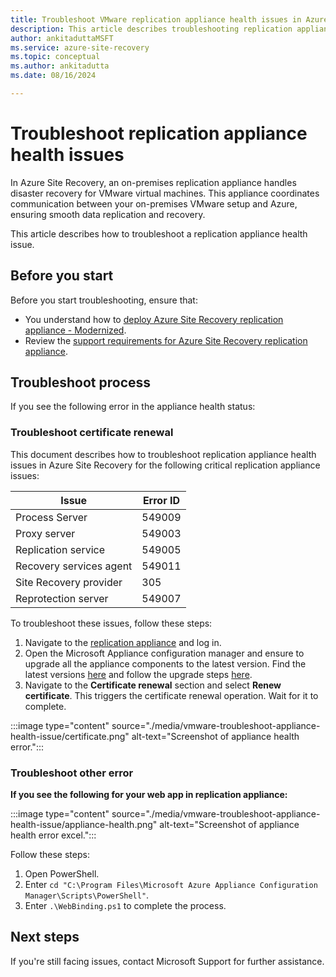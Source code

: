 ```yaml
---
title: Troubleshoot VMware replication appliance health issues in Azure Site Recovery 
description: This article describes troubleshooting replication appliance health issues in Azure Site Recovery. 
author: ankitaduttaMSFT
ms.service: azure-site-recovery
ms.topic: conceptual
ms.author: ankitadutta
ms.date: 08/16/2024

---
```

# Troubleshoot replication appliance health issues
 

In Azure Site Recovery, an on-premises replication appliance handles disaster recovery for VMware virtual machines. This appliance coordinates communication between your on-premises VMware setup and Azure, ensuring smooth data replication and recovery. 

This article describes how to troubleshoot a replication appliance health issue.

## Before you start

Before you start troubleshooting, ensure that:

- You understand how to [deploy Azure Site Recovery replication appliance - Modernized](./deploy-vmware-azure-replication-appliance-modernized.md).
- Review the [support requirements for Azure Site Recovery replication appliance](./replication-appliance-support-matrix.md).

## Troubleshoot process

If you see the following error in the appliance health status:

### Troubleshoot certificate renewal

This document describes how to troubleshoot replication appliance health issues in Azure Site Recovery for the following critical replication appliance issues:

| Issue | Error ID |
|-------|----------|
| Process Server | 549009 |
| Proxy server | 549003 |
| Replication service | 549005 |
| Recovery services agent | 549011 |
| Site Recovery provider | 305 |
| Reprotection server | 549007 |

To troubleshoot these issues, follow these steps:

1. Navigate to the [replication appliance](./deploy-vmware-azure-replication-appliance-modernized.md) and log in.
2. Open the Microsoft Appliance configuration manager and ensure to upgrade all the appliance components to the latest version. Find the latest versions [here](./site-recovery-whats-new.md#supported-updates) and follow the upgrade steps [here](./upgrade-mobility-service-modernized.md#upgrade-appliance).
3. Navigate to the **Certificate renewal** section and select **Renew certificate**. This triggers the certificate renewal operation. Wait for it to complete.

:::image type="content" source="./media/vmware-troubleshoot-appliance-health-issue/certificate.png" alt-text="Screenshot of appliance health error.":::

### Troubleshoot other error

**If you see the following for your web app in replication appliance:**

:::image type="content" source="./media/vmware-troubleshoot-appliance-health-issue/appliance-health.png" alt-text="Screenshot of appliance health error excel.":::
    
Follow these steps:

1. Open PowerShell.
2. Enter `cd "C:\Program Files\Microsoft Azure Appliance Configuration Manager\Scripts\PowerShell"`.
3. Enter `.\WebBinding.ps1` to complete the process.

## Next steps

If you're still facing issues, contact Microsoft Support for further assistance.